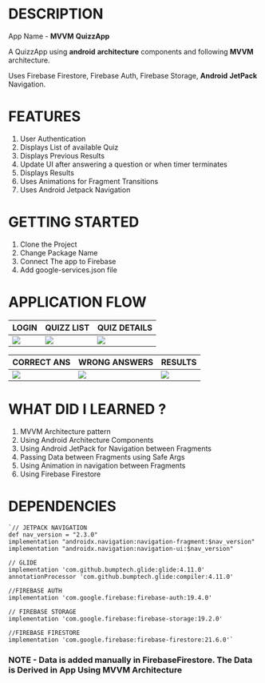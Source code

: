 # DESCRIPTION

App Name - **MVVM** **QuizzApp**

A QuizzApp using **android** **architecture** components and following **MVVM** architecture.

Uses Firebase Firestore, Firebase Auth, Firebase Storage, **Android** **JetPack** Navigation.


# FEATURES

1. User Authentication
2. Displays List of available Quiz
3. Displays Previous Results
4. Update UI after answering a question or when timer terminates
5. Displays Results
6. Uses Animations for Fragment Transitions
7. Uses Android Jetpack Navigation 

# GETTING STARTED

1. Clone the Project
2. Change Package Name
2. Connect The app to Firebase
3. Add google-services.json file


# APPLICATION FLOW


 | LOGIN | QUIZZ LIST | QUIZ DETAILS |
 --------------|------------|-------------|
 | ![](Images/login.jpg) | ![](Images/list.jpg)  | ![](Images/details.jpg) 
 
 | CORRECT ANS | WRONG ANSWERS | RESULTS |
 -------------|-------------|-------------|
 | ![](Images/correct_ans.jpg) | ![](Images/wrong_ans.jpg) | ![](Images/results.jpg)

# WHAT DID I LEARNED ?

1. MVVM Architecture pattern
2. Using Android Architecture Components
3. Using Android JetPack for Navigation between Fragments
4. Passing Data between Fragments using Safe Args
5. Using Animation in navigation between Fragments
6. Using Firebase Firestore


# DEPENDENCIES

    `// JETPACK NAVIGATION
    def nav_version = "2.3.0"
    implementation "androidx.navigation:navigation-fragment:$nav_version"
    implementation "androidx.navigation:navigation-ui:$nav_version"

    // GLIDE
    implementation 'com.github.bumptech.glide:glide:4.11.0'
    annotationProcessor 'com.github.bumptech.glide:compiler:4.11.0'

    //FIREBASE AUTH
    implementation 'com.google.firebase:firebase-auth:19.4.0'

    // FIREBASE STORAGE
    implementation 'com.google.firebase:firebase-storage:19.2.0'

    //FIREBASE FIRESTORE
    implementation 'com.google.firebase:firebase-firestore:21.6.0'`


### **NOTE** - Data is added manually in FirebaseFirestore. The Data is Derived in App Using MVVM Architecture 
